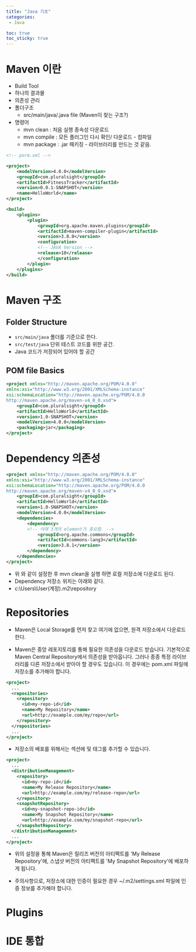 ```yaml
---
title: "Java 기초"
categories:
 - Java

toc: true
toc_sticky: true
---
```


# Maven 이란
 - Build Tool
 - 하나의 결과물
 - 의존성 관리
 - 폴더구조
   - src/main/java/.java file (Maven이 찾는 구조?)
 - 명령어
   - mvn clean : 처음 실행 종속성 다운로드
   - mvn compile : 모든 플러그인 다시 확인/ 다운로드 - 컴파일
   - mvn package : .jar 패키징 - 라이브러리를 만드는 것 같음.

```xml
<!-- porm.xml -->

<project>
    <modelVersion>4.0.0</modelVersion>
    <groupId>com.pluralsight</groupId>
    <artifactId>FitnessTracker</artifactId>
    <version>0.0.1-SNAPSHOT</version>
    <name>HelloWorld</name>
</project>

<build>
    <plugins>
        <plugin>
            <groupId>org.apache.maven.plugins</groupId>
            <artifactId>maven-compiler-plugin</artifactId>
            <version>3.8.0</version>
            <configuration>
            <!-- JAVA Version -->
            <release>10</release> 
            </configuration>
        </plugin>
    </plugins>
</build>

```

# Maven 구조
## Folder Structure
- `src/main/java` 폴더를 기준으로 한다.
- `src/test/java` 단위 테스트 코드를 위한 공간.
- Java 코드가 저장되어 있어야 할 공간


## POM file Basics

```xml
<project xmlns="http://maven.apache.org/POM/4.0.0"
xmlns:xsi="http://www.w3.org/2001/XMLSchema-instance"
xsi:schemaLocation="http://maven.apache.org/POM/4.0.0
http://maven.apache.org/maven-v4_0_0.xsd">
    <groupId>com.pluralsight</groupId>
    <artifactId>HelloWorld</artifactId>
    <version>1.0-SNAPSHOT</version>
    <modelVersion>4.0.0</modelVersion>
    <packaging>jar</packaging>
</project>
```
# Dependency 의존성

```xml
<project xmlns="http://maven.apache.org/POM/4.0.0"
xmlns:xsi="http://www.w3.org/2001/XMLSchema-instance"
xsi:schemaLocation="http://maven.apache.org/POM/4.0.0
http://maven.apache.org/maven-v4_0_0.xsd">
    <groupId>com.pluralsight</groupId>
    <artifactId>HelloWorld</artifactId>
    <version>1.0-SNAPSHOT</version>
    <modelVersion>4.0.0</modelVersion>
    <dependencies>
        <dependency>
        <!-- 아래 3개의 element가 중요함. -->
            <groupId>org.apache.commons</groupId>
            <artifactId>commons-lang3</artifactId>
            <version>3.8.1</version>
        </dependency>
    </dependencies>
</project>
```

- 위 와 같이 설정한 후 mvn clean을 실행 하면 로컬 저장소에 다운로드 된다.
- Dependency 저장소 위치는 아래와 같다.
- c:\Users\User(계정)\.m2\repository

# Repositories

- Maven은 Local Storage를 먼저 찾고 여기에 없으면, 원격 저장소에서 다운로드 한다.

- Maven은 중앙 레포지토리를 통해 필요한 의존성을 다운로드 받습니다. 기본적으로 Maven Central Repository에서 의존성을 받아옵니다. 그러나 종종 특정 라이브러리를 다른 저장소에서 받아야 할 경우도 있습니다. 이 경우에는 pom.xml 파일에 저장소를 추가해야 합니다.

```xml
<project>
  ...
  <repositories>
    <repository>
      <id>my-repo-id</id>
      <name>My Repository</name>
      <url>http://example.com/my/repo</url>
    </repository>
  </repositories>
  ...
</project>
```

- 저장소의 배포를 위해서는 <distributionManagement> 섹션에 <repository> 및 <snapshotRepository> 태그를 추가할 수 있습니다.

```xml
<project>
  ...
  <distributionManagement>
    <repository>
      <id>my-repo-id</id>
      <name>My Release Repository</name>
      <url>http://example.com/my/release-repo</url>
    </repository>
    <snapshotRepository>
      <id>my-snapshot-repo-id</id>
      <name>My Snapshot Repository</name>
      <url>http://example.com/my/snapshot-repo</url>
    </snapshotRepository>
  </distributionManagement>
  ...
</project>
```

- 위의 설정을 통해 Maven은 릴리즈 버전의 아티팩트를 'My Release Repository'에, 스냅샷 버전의 아티팩트를 'My Snapshot Repository'에 배포하게 됩니다.

- 주의사항으로, 저장소에 대한 인증이 필요한 경우 ~/.m2/settings.xml 파일에 인증 정보를 추가해야 합니다.

# Plugins



# IDE 통합

